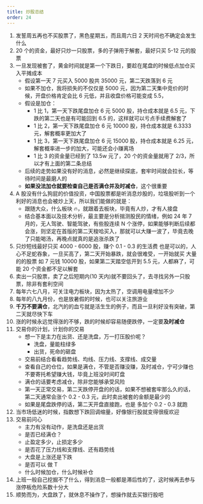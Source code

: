 ```yaml
---
title: 炒股总结
order: 24
---
```


1. 发誓周五再也不买股票了，黑色星期五，而且周六日 2 天时间也不确定会发生什么
2. 20 个的资金，最好只炒一只股票，多的子弹用于解套，最好只买 5-12 元的股票
3. 一旦发现被套了，黄金时间就是第一个下跌日，要趁在尾盘的时候低点加仓买入平摊成本
   - 假设第一天 7 元买入 5000 股共 35000 元，第二天跌落到 6 元
   - 如果不加仓，我将损失的不仅仅是 5000 元，因为第二天集中竞价的时候，开盘价格肯定会比 6 元低，并且收盘价格可能变成 5.5，
   - 假设是加仓：
     - 1 比 1，第一天下跌尾盘加仓 6 元 5000 股，持仓成本就是 6.5 元，下跌的第二天也是有可能回到 6.5 的，这样就可以亏点手续费解套了
     - 1 比 2，第一天下跌尾盘加仓 6 元 10000 股，持仓成本就是 6.3333 元，解套概率更加大了
     - 1 比 3，第一天下跌尾盘加仓 6 元 15000 股，持仓成本就是 6.25 元，解套概率进一步的加大，可能还会小赚离场
     - 1 比 3 的资金量已经到了 13.5w 元了，20 个的资金量就用了 2/3，所以才有上面的第二条总结
   - 后续的走势如果没有好的消息，必然是继续探底，套牢时间就会拉长，等待时间是最磨人的
   - **如果没法加仓就要检查自己是否满仓并及时减仓**，这个很重要
4. A 股没有什么狗屁的价值投资，中国股票都是听消息炒股的，垃圾股听到一个利好的消息也会被炒上天，所以我们能做的就是：
   - 跟随大众，什么板块 🔥，就跟着去板块，毕竟有人炒，才有人接盘
   - 结合基本面以及技术分析，最主要是分析揣测股民的情绪，例如 24 年 7 月的，无人驾驶、智能驾驶，有些股连续 N 个涨停，如果能够判断后续都会涨，则坚定在首版的第二天梭哈买入，那就可以大赚一波了，毕竟去晚了只能喝汤，再晚点就真的是追涨杀跌了
5. 只炒短线最好只买 4000 - 6000 股，赚个 0.1 - 0.3 的生活费 也是可以的，人心不足蛇吞象，一旦买高了，第二天开始暴跌，就会很难受，一开始就买 大量的的股票 如 7 元钱 10000 股，如果第二天踏空低开到 5.5 元，人都麻了，可能 20 个资金都不足以解套
6. 卖出一只股票，卖了之后短期内(10 天内)就不要回头了，去寻找另外一只股票，除非有套利空间
7. 每年六七八月，可关注电力板块，因为太热了，空调用电量增加不少
8. 每年的八九月份，也是放暑假的时候，也可以关注旅游业
9. **千万不要满仓**，北汽的的血亏就是活生生的例子，而且一旦利好没有突破，第二天就尽快下车
10. 涨的时候永远觉得涨的不够，跌的时候却容易随便跌停，一定要**及时减仓**
11. 交易你的计划，计划你的交易
    - 想一下是主力在出货、还是洗盘，万一打压股价呢？
      - 洗盘，量能柱绿多
      - 出货，死命的砸盘
    - 交易前结合看看趋势线、均线、压力线、支撑线、成交量
    - 查看自己的仓位，如果是满仓，不管是否赚没赚，及时减仓，宁可少赚也不要寄托希望赚大钱，毕竟上班没时间盯盘
    - 满仓的话要考虑减仓，除非您能够承受风险
    - 第一天正常交易，第二天跌停开盘的的话，如果不想被套牢那么久的话，第二天通常会涨个 0.2 - 0.3 元，此时卖出被套的金额是最少的
    - 如果是尾盘跌停的话，第二天开盘直接跑，也是 多加个 0.2 - 0.3 就跑
12. 当市场低迷的时候，指数想下跌回调缩量，好像银行股就变得很瘦欢迎
13. 交易前问心
    - 主力有没有动作，是洗盘还是出货
    - 是否已经满仓？
    - 止盈定多少，止损定多少
    - 是否花了压力线和支撑线、还有趋势线
    - 大盘是上涨还是下跌
    - 是否可以 做 T
    - 什么时候加仓，什么时候补仓
14. 上班一般自己挖掘不了什么，得到消息一般都是滞后性的了，这时候再去参与涨停板危险系数十分大
15. 顺势而为，大盘跌了，就休息不操作了，想操作就去买银行股吧
